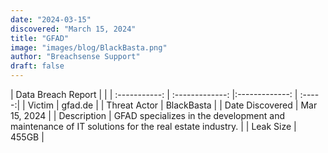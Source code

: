```yaml
---
date: "2024-03-15"
discovered: "March 15, 2024"
title: "GFAD"
image: "images/blog/BlackBasta.png"
author: "Breachsense Support"
draft: false
---
```


| Data Breach Report           |              | 
| :-----------: | :-------------:     |:-------------:    | :-----:|
| Victim      | gfad.de      | 
| Threat Actor      | BlackBasta      | 
| Date Discovered      | Mar 15, 2024      | 
| Description      | GFAD specializes in the development and maintenance of IT solutions for the real estate industry.      | 
| Leak Size      | 455GB      | 

